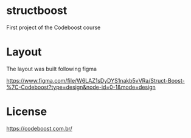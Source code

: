 # structboost
First project of the Codeboost course

# Layout 
The layout was built following figma

https://www.figma.com/file/W6LAZ1sDyDYS1nakb5vVRa/Struct-Boost-%7C-Codeboost?type=design&node-id=0-1&mode=design

# License

https://codeboost.com.br/
